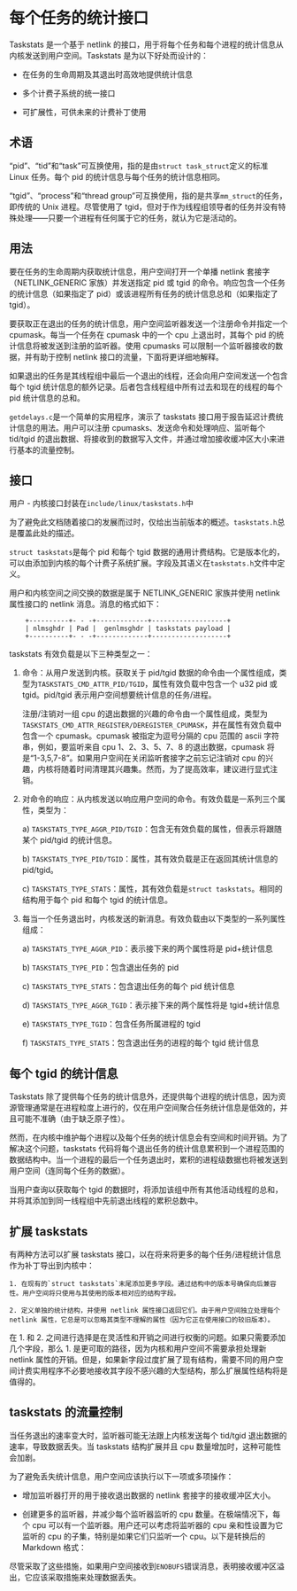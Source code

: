 # 每个任务的统计接口

Taskstats 是一个基于 netlink 的接口，用于将每个任务和每个进程的统计信息从内核发送到用户空间。Taskstats 是为以下好处而设计的：

- 在任务的生命周期及其退出时高效地提供统计信息

- 多个计费子系统的统一接口

- 可扩展性，可供未来的计费补丁使用

## 术语

“pid”、“tid”和“task”可互换使用，指的是由`struct task_struct`定义的标准 Linux 任务。每个 pid 的统计信息与每个任务的统计信息相同。

“tgid”、“process”和“thread group”可互换使用，指的是共享`mm_struct`的任务，即传统的 Unix 进程。尽管使用了 tgid，但对于作为线程组领导者的任务并没有特殊处理——只要一个进程有任何属于它的任务，就认为它是活动的。

## 用法

要在任务的生命周期内获取统计信息，用户空间打开一个单播 netlink 套接字（NETLINK_GENERIC 家族）并发送指定 pid 或 tgid 的命令。响应包含一个任务的统计信息（如果指定了 pid）或该进程所有任务的统计信息总和（如果指定了 tgid）。

要获取正在退出的任务的统计信息，用户空间监听器发送一个注册命令并指定一个 cpumask。每当一个任务在 cpumask 中的一个 cpu 上退出时，其每个 pid 的统计信息将被发送到注册的监听器。使用 cpumasks 可以限制一个监听器接收的数据，并有助于控制 netlink 接口的流量，下面将更详细地解释。

如果退出的任务是其线程组中最后一个退出的线程，还会向用户空间发送一个包含每个 tgid 统计信息的额外记录。后者包含线程组中所有过去和现在的线程的每个 pid 统计信息的总和。

`getdelays.c`是一个简单的实用程序，演示了 taskstats 接口用于报告延迟计费统计信息的用法。用户可以注册 cpumasks、发送命令和处理响应、监听每个 tid/tgid 的退出数据、将接收到的数据写入文件，并通过增加接收缓冲区大小来进行基本的流量控制。

## 接口

用户 - 内核接口封装在`include/linux/taskstats.h`中

为了避免此文档随着接口的发展而过时，仅给出当前版本的概述。`taskstats.h`总是覆盖此处的描述。

`struct taskstats`是每个 pid 和每个 tgid 数据的通用计费结构。它是版本化的，可以由添加到内核的每个计费子系统扩展。字段及其语义在`taskstats.h`文件中定义。

用户和内核空间之间交换的数据是属于 NETLINK_GENERIC 家族并使用 netlink 属性接口的 netlink 消息。消息的格式如下：

```
    +----------+- - -+-------------+-------------------+
    | nlmsghdr | Pad |  genlmsghdr | taskstats payload |
    +----------+- - -+-------------+-------------------+
```

taskstats 有效负载是以下三种类型之一：

1. 命令：从用户发送到内核。获取关于 pid/tgid 数据的命令由一个属性组成，类型为`TASKSTATS_CMD_ATTR_PID/TGID`，属性有效负载中包含一个 u32 pid 或 tgid。pid/tgid 表示用户空间想要统计信息的任务/进程。

    注册/注销对一组 cpu 的退出数据的兴趣的命令由一个属性组成，类型为`TASKSTATS_CMD_ATTR_REGISTER/DEREGISTER_CPUMASK`，并在属性有效负载中包含一个 cpumask。cpumask 被指定为逗号分隔的 cpu 范围的 ascii 字符串，例如，要监听来自 cpu 1、2、3、5、7、8 的退出数据，cpumask 将是“1-3,5,7-8”。如果用户空间在关闭监听套接字之前忘记注销对 cpu 的兴趣，内核将随着时间清理其兴趣集。然而，为了提高效率，建议进行显式注销。

2. 对命令的响应：从内核发送以响应用户空间的命令。有效负载是一系列三个属性，类型为：

    a) `TASKSTATS_TYPE_AGGR_PID/TGID`：包含无有效负载的属性，但表示将跟随某个 pid/tgid 的统计信息。

    b) `TASKSTATS_TYPE_PID/TGID`：属性，其有效负载是正在返回其统计信息的 pid/tgid。

    c) `TASKSTATS_TYPE_STATS`：属性，其有效负载是`struct taskstats`。相同的结构用于每个 pid 和每个 tgid 的统计信息。

3. 每当一个任务退出时，内核发送的新消息。有效负载由以下类型的一系列属性组成：

    a) `TASKSTATS_TYPE_AGGR_PID`：表示接下来的两个属性将是 pid+统计信息

    b) `TASKSTATS_TYPE_PID`：包含退出任务的 pid

    c) `TASKSTATS_TYPE_STATS`：包含退出任务的每个 pid 统计信息

    d) `TASKSTATS_TYPE_AGGR_TGID`：表示接下来的两个属性将是 tgid+统计信息

    e) `TASKSTATS_TYPE_TGID`：包含任务所属进程的 tgid

    f) `TASKSTATS_TYPE_STATS`：包含退出任务的进程的每个 tgid 统计信息

## 每个 tgid 的统计信息

Taskstats 除了提供每个任务的统计信息外，还提供每个进程的统计信息，因为资源管理通常是在进程粒度上进行的，仅在用户空间聚合任务统计信息是低效的，并且可能不准确（由于缺乏原子性）。

然而，在内核中维护每个进程以及每个任务的统计信息会有空间和时间开销。为了解决这个问题，taskstats 代码将每个退出任务的统计信息累积到一个进程范围的数据结构中。当一个进程的最后一个任务退出时，累积的进程级数据也将被发送到用户空间（连同每个任务的数据）。

当用户查询以获取每个 tgid 的数据时，将添加该组中所有其他活动线程的总和，并将其添加到同一线程组中先前退出线程的累积总数中。

## 扩展 taskstats

有两种方法可以扩展 taskstats 接口，以在将来将更多的每个任务/进程统计信息作为补丁导出到内核中：

    1. 在现有的`struct taskstats`末尾添加更多字段。通过结构中的版本号确保向后兼容性。用户空间将只使用与其使用的版本相对应的结构字段。

    2. 定义单独的统计结构，并使用 netlink 属性接口返回它们。由于用户空间独立处理每个 netlink 属性，它总是可以忽略其类型不理解的属性（因为它正在使用接口的较旧版本）。

在 1. 和 2. 之间进行选择是在灵活性和开销之间进行权衡的问题。如果只需要添加几个字段，那么 1. 是更可取的路径，因为内核和用户空间不需要承担处理新 netlink 属性的开销。但是，如果新字段过度扩展了现有结构，需要不同的用户空间计费实用程序不必要地接收其字段不感兴趣的大型结构，那么扩展属性结构将是值得的。

## taskstats 的流量控制

当任务退出的速率变大时，监听器可能无法跟上内核发送每个 tid/tgid 退出数据的速率，导致数据丢失。当 taskstats 结构扩展并且 cpu 数量增加时，这种可能性会加剧。

为了避免丢失统计信息，用户空间应该执行以下一项或多项操作：

- 增加监听器打开的用于接收退出数据的 netlink 套接字的接收缓冲区大小。

- 创建更多的监听器，并减少每个监听器监听的 cpu 数量。在极端情况下，每个 cpu 可以有一个监听器。用户还可以考虑将监听器的 cpu 亲和性设置为它监听的 cpu 的子集，特别是如果它们只监听一个 cpu。以下是转换后的 Markdown 格式：

尽管采取了这些措施，如果用户空间接收到`ENOBUFS`错误消息，表明接收缓冲区溢出，它应该采取措施来处理数据丢失。